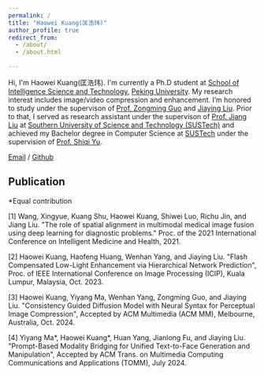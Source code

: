 ```yaml
---
permalink: /
title: "Haowei Kuang(匡浩玮)"
author_profile: true
redirect_from: 
  - /about/
  - /about.html

---
```


Hi, I'm Haowei Kuang(匡浩玮). I'm currently a Ph.D student at [School of Intelligence Science and Technology](https://sai.pku.edu.cn/), [Peking University](https://www.pku.edu.cn/). My research interest includes image/video compression and enhancement. I’m honored to study under the supervison of [Prof. Zongming Guo](https://www.wict.pku.edu.cn/vip/yjscy/jzg/234256.htm) and [Jiaying Liu](http://39.96.165.147/people/liujiaying.html). Prior to that, I served as research assistant under the supervison of [Prof. Jiang Liu](https://faculty.sustech.edu.cn/?tagid=liuj&iscss=1&snapid=1&orderby=date&go=1) at [Southern University of Science and Technology (SUSTech)](https://sustech.edu.cn/en/) and achieved my Bachelor degree in Computer Science at [SUSTech](https://sustech.edu.cn/en/) under the supervision of [Prof. Shiqi Yu](https://faculty.sustech.edu.cn/?tagid=yusq&iscss=1&snapid=1&orderby=date&go=1).



[Email](mallto:kuanghw@stu.pku.edu.cn) / [Github](https://github.com/EllisonKuang)

Publication
------
*Equal contribution

[1] Wang, Xingyue, Kuang Shu, Haowei Kuang, Shiwei Luo, Richu Jin, and Jiang Liu. "The role of spatial alignment in multimodal medical image fusion using deep learning for diagnostic problems." Proc. of the 2021 International Conference on Intelligent Medicine and Health, 2021.

[2] Haowei Kuang, Haofeng Huang, Wenhan Yang, and Jiaying Liu. "Flash Compensated Low-Light Enhancement via Hierarchical Network Prediction", Proc. of IEEE International Conference on Image Processing (ICIP), Kuala Lumpur, Malaysia, Oct. 2023.

[3] Haowei Kuang, Yiyang Ma, Wenhan Yang, Zongming Guo, and Jiaying Liu. "Consistency Guided Diffusion Model with Neural Syntax for Perceptual Image Compression", Accepted by ACM Multimedia (ACM MM), Melbourne, Australia, Oct. 2024.

[4] Yiyang Ma*, Haowei Kuang*, Huan Yang, Jianlong Fu, and Jiaying Liu. "Prompt-Based Modality Bridging for Unified Text-to-Face Generation and Manipulation", Accepted by ACM Trans. on Multimedia Computing Communications and Applications (TOMM), July 2024.
